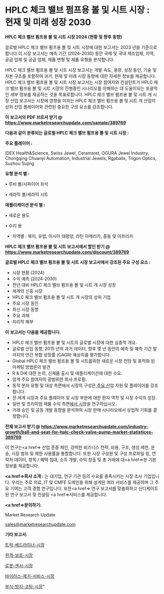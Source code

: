 # HPLC 체크 밸브 펌프용 볼 및 시트 시장 : 현재 및 미래 성장 2030

<strong>HPLC 체크 밸브 펌프용 볼 및 시트 시장 2024 (현황 및 향후 동향)</strong>

글로벌 HPLC 체크 밸브 펌프용 볼 및 시트 시장에 대한 보고서는 2023 년을 기준으로합니다.이 시장 보고서는 예측 기간 (2024-2030) 동안 국제 및 국내 제조업체, 지역, 공급 업체 및 공급 업체, 제품 변형 및 제품 유형을 분석합니다.

HPLC 체크 밸브 펌프용 볼 및 시트 시장 보고서는 개발 속도, 용량, 성장 동인, 기술 및 자본 구조를 포함하여 과거, 현재 및 미래 시장 동향에 대한 자세한 정보를 제공합니다. HPLC 체크 밸브 펌프용 볼 및 시트 시장 보고서는 시장 참여자와 컨설턴트가 HPLC 체크 밸브 펌프용 볼 및 시트 시장의 진행중인 시나리오를 이해하는 데 도움이되는 포괄적 인 세부 정보를 제공하는 것을 목표로합니다. HPLC 체크 밸브 펌프용 볼 및 시트 개 시장 산업 보고서는 시장에 영향을 미치는 HPLC 체크 밸브 펌프용 볼 및 시트 개 산업의 상위 산업 플레이어와 관련된 중요한 구성 요소를 강조합니다.



<strong>이 보고서의 PDF 브로셔 받기 @ <a href=https://www.marketresearchupdate.com/sample/389769>https://www.marketresearchupdate.com/sample/389769</a></strong>



<strong>다음과 같이 분류되는 글로벌 HPLC 체크 밸브 펌프용 볼 및 시트 시장 :</strong>



<strong>주요 플레이어 :</strong>

IDEX Health&Science, Swiss Jewel, Ceramaret, OGURA Jewel Industry, Chongqing Chuanyi Automation, Industrial Jewels, Rgpballs, Trigon Optics, Suzhou Sujing



<strong>유형 분석 별 :</strong>

• 루비 볼/사파이어 좌석

• 세라믹 볼/세라믹 시트



<strong>애플리케이션 분석 별 :</strong>

• 새로운 용도

• 수리 용

<ul>
  <li>지역별 : 북미, 유럽, 아시아 태평양, 라틴 아메리카, 중동 및 아프리카</li>
</ul>


<strong>HPLC 체크 밸브 펌프용 볼 및 시트 보고서에서 할인 받기 @ <a href=https://www.marketresearchupdate.com/discount/389769>https://www.marketresearchupdate.com/discount/389769</a></strong>



<strong>글로벌 HPLC 체크 밸브 펌프용 볼 및 시트 시장 보고서에서 강조된 주요 구성 요소 :</strong>
<ul>
  <li>시장 현황 (2024)</li>
  <li>수익 예측 (2024-2030)</li>
  <li>전년 대비 HPLC 체크 밸브 펌프용 볼 및 시트 개 시장 성장</li>
  <li>세계의 신흥 시장</li>
  <li>HPLC 체크 밸브 펌프용 볼 및 시트 개 시장의 상위 기업</li>
  <li>주요 시장 동인</li>
  <li>최신 시장 동향</li>
  <li>주요 과제</li>
  <li>지리적 해부</li>
</ul>


<strong>이 보고서는 다음을 제공합니다.</strong>
<ul>
  <li>HPLC 체크 밸브 펌프용 볼 및 시트의 글로벌 시장에 대한 심층적 개요.</li>
  <li>글로벌 산업 동향, 2015 년의 과거 데이터, 향후 몇 년 동안의 예측 및 예측 기간 말까지의 연간 복합 성장률 (CAGR) 예상치를 평가합니다.</li>
  <li>Global HPLC 체크 밸브 펌프용 볼 및 시트를위한 새로운 시장 전망 및 표적화 된 마케팅 방법론의 발견</li>
  <li>R &amp; D에 대한 논의, 신제품 출시 및 애플리케이션에 대한 수요.</li>
  <li>업계 주요 참여자의 광범위한 회사 프로필.</li>
  <li>동적 분자 유형 및 대상 측면에서 시장의 구성은<a href=> 주요 산</a>업 자원 및 플레이어를 강조합니다.</li>
  <li>전 세계 시장과 주요 플레이어 및 시장 부문에 대한 환자 역학 및 시장 수익의 성장.</li>
  <li>일반 및 프리미엄 제품 수익 측면<a href=>에서 시</a>장을 연구하십시오.</li>
  <li>거래 승인 및 공동 개발 동향을 분석하여 시장 판매 시나리오에서 상업적 기회를 결정합니다.</li>
</ul>



<strong>전체 보고서 받기 @ <a href=https://www.marketresearchupdate.com/industry-growth/ball-and-seat-for-hplc-check-valve-pump-market-statistices-389769>https://www.marketresearchupdate.com/industry-growth/ball-and-seat-for-hplc-check-valve-pump-market-statistices-389769</a></strong>

이 연구는<a href=> 산업 존중</a> 체인, 강력한 비즈니스 전략, 비용, 구조, 생성 제한, 운송, 시장 범위 및 제한 사용률을 통합합니다. 또한 시장 구성원 및 구성 프로파일 링, 연락처 데이터, 항목 / 혜택 침대, 소득 개발, 수익 창출 및 총 거래에 대<a href=>한 기본 </a>정보를 제공합니다.



<strong><a href=>회사 소</a>개 :</strong>
는 대기업, 연구 기관 등의 수요를 충족시키는 시장 조사 기업입니다. 우리는 주로 의료, IT 및 CMFE 도메인을 위해 설계된 여러 서비스를 제공하며 그 주요 기여는 고객 경험 연구입니다. 또한<a href=> 연구 보</a>고서를 맞춤화하고 신디케이트 된 연구 보고서 및 컨설팅 <a href=>서비스</a>를 제공합니다.



<strong><a href=>문의하기:</a></strong>

Market Research Update

sales@marketresearchupdate.com



<strong>기타 보고서:</strong>

<a href=https://www.linkedin.com/pulse/트럭-베드라이너-시장-경쟁-분석-및-성장-잠재력-2029-consumer-connection-chronicles-24-/>트럭-베드라이너-시장</a>

<a href=https://www.linkedin.com/pulse/원격-보호-시장-세분화-연구-및-목표-고객2029년-data-dive-diaries-24-analysis-ombyf/>원격-보호-시장</a>

<a href=https://www.linkedin.com/pulse/로봇-센서-시장-규모-및-성장-2023-survey-savvy-insights-360-analysis-qa3zf/>로봇-센서-시장</a>

<a href=https://www.linkedin.com/pulse/바이러스-제거-서비스-시장-세분화-연구-및-목표-고객2030년-market-matrix-musings-analysis-6itrf/>바이러스-제거-서비스-시장</a>

<a href=https://www.linkedin.com/pulse/부식-방지-코팅-시장-현재-및-미래-성장-2030-trend-tracking-tips-360-analysis-i059f/>부식-방지-코팅-시장</a>"
